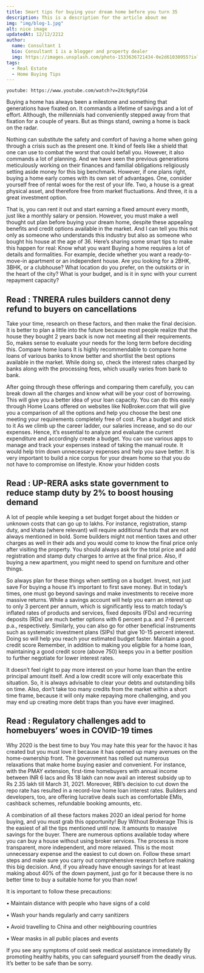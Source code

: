 ```yaml
---
title: Smart tips for buying your dream home before you turn 35
description: This is a description for the article about me
img: "img/blog-1.jpg"
alt: nice image
updatedAt: 12/12/2212
author: 
  name: Consultant 1
  bio: Consultant 1 is a blogger and property dealer
  img: https://images.unsplash.com/photo-1533636721434-0e2d61030955?ixlib=rb-1.2.1&ixid=eyJhcHBfaWQiOjEyMDd9&auto=format&fit=crop&w=2550&q=80
tags: 
  - Real Estate
  - Home Buying Tips 
---
```

`youtube: https://www.youtube.com/watch?v=2Xc9gXyf2G4`

Buying a home has always been a milestone and something that generations have fixated on. It commands a lifetime of savings and a lot of effort. Although, the millennials had conveniently stepped away from that fixation for a couple of years. But as things stand, owning a home is back on the radar. 

Nothing can substitute the safety and comfort of having a home when going through a crisis such as the present one. It kind of feels like a shield that one can use to combat the worst that could befall you. However, it also commands a lot of planning. And we have seen the previous generations meticulously working on their finances and familial obligations religiously setting aside money for this big benchmark. However, if one plans right, buying a home early comes with its own set of advantages. One, consider yourself free of rental woes for the rest of your life. Two, a house is a great physical asset, and therefore free from market fluctuations. And three, it is a great investment option. 

That is, you can rent it out and start earning a fixed amount every month, just like a monthly salary or pension. However, you must make a well thought out plan before buying your dream home, despite these appealing benefits and credit options available in the market. And I can tell you this not only as someone who understands this industry but also as someone who bought his house at the age of 36. Here’s sharing some smart tips to make this happen for real: Know what you want Buying a home requires a lot of details and formalities. For example, decide whether you want a ready-to-move-in apartment or an independent house. Are you looking for a 2BHK, 3BHK, or a clubhouse? What location do you prefer, on the outskirts or in the heart of the city? What is your budget, and is it in sync with your current repayment capacity?

## Read : TNRERA rules builders cannot deny refund to buyers on cancellations
Take your time, research on these factors, and then make the final decision. It is better to plan a little into the future because most people realize that the house they bought 2 years back is now not meeting all their requirements. So, makes sense to evaluate your needs for the long term before deciding this. Compare home loans It is highly recommendable to compare home loans of various banks to know better and shortlist the best options available in the market. While doing so, check the interest rates charged by banks along with the processing fees, which usually varies from bank to bank. 

After going through these offerings and comparing them carefully, you can break down all the charges and know what will be your cost of borrowing. This will give you a better idea of your loan capacity. You can do this easily through Home Loans offered on websites like NoBroker.com that will give you a comparison of all the options and help you choose the best one meeting your requirements completely free of cost. Plan a budget and stick to it As we climb up the career ladder, our salaries increase, and so do our expenses. Hence, it’s essential to analyze and evaluate the current expenditure and accordingly create a budget. You can use various apps to manage and track your expenses instead of taking the manual route. It would help trim down unnecessary expenses and help you save better. It is very important to build a nice corpus for your dream home so that you do not have to compromise on lifestyle. Know your hidden costs
## Read : UP-RERA asks state government to reduce stamp duty by 2% to boost housing demand
A lot of people while keeping a set budget forget about the hidden or unknown costs that can go up to lakhs. For instance, registration, stamp duty, and khata (where relevant) will require additional funds that are not always mentioned in bold. Some builders might not mention taxes and other charges as well in their ads and you would come to know the final price only after visiting the property. You should always ask for the total price and add registration and stamp duty charges to arrive at the final price. Also, if buying a new apartment, you might need to spend on furniture and other things. 

So always plan for these things when settling on a budget. Invest, not just save For buying a house it’s important to first save money. But in today’s times, one must go beyond savings and make investments to receive more massive returns. While a savings account will help you earn an interest up to only 3 percent per annum, which is significantly less to match today’s inflated rates of products and services, fixed deposits (FDs) and recurring deposits (RDs) are much better options with 6 percent p.a. and 7-8 percent p.a., respectively. Similarly, you can also go for other beneficial instruments such as systematic investment plans (SIPs) that give 10-15 percent interest. Doing so will help you reach your estimated budget faster. Maintain a good credit score Remember, in addition to making you eligible for a home loan, maintaining a good credit score (above 750) keeps you in a better position to further negotiate for lower interest rates. 

It doesn’t feel right to pay more interest on your home loan than the entire principal amount itself. And a low credit score will only exacerbate this situation. So, it is always advisable to clear your debts and outstanding bills on time. Also, don’t take too many credits from the market within a short time frame, because it will only make repaying more challenging, and you may end up creating more debt traps than you have ever imagined.

## Read : Regulatory challenges add to homebuyers’ woes in COVID-19 times
Why 2020 is the best time to buy You may hate this year for the havoc it has created but you must love it because it has opened up many avenues on the home-ownership front. The government has rolled out numerous relaxations that make home buying easier and convenient. For instance, with the PMAY extension, first-time homebuyers with annual income between INR 6 lacs and Rs 18 lakh can now avail an interest subsidy up to Rs 2.35 lakh till March 31, 2021. Moreover, RBI’s decision to cut down the repo rate has resulted in a record-low home loan interest rates. Builders and developers, too, are offering lucrative deals such as comfortable EMIs, cashback schemes, refundable booking amounts, etc. 

A combination of all these factors makes 2020 an ideal period for home buying, and you must grab this opportunity! Buy Without Brokerage This is the easiest of all the tips mentioned until now. It amounts to massive savings for the buyer. There are numerous options available today where you can buy a house without using broker services. The process is more transparent, more independent, and more relaxed. This is the most unnecessary expense and the easiest to cut down on. Follow these smart steps and make sure you carry out comprehensive research before making this big decision. And, if you already have enough savings for at least making about 40% of the down payment, just go for it because there is no better time to buy a suitable home for you than now!

It is important to follow these precautions: 

• Maintain distance with people who have signs of a cold 

• Wash your hands regularly and carry sanitizers 

• Avoid travelling to China and other neighbouring countries 

• Wear masks in all public places and events

If you see any symptoms of cold seek medical assistance immediately By promoting healthy habits, you can safeguard yourself from the deadly virus. It’s better to be safe than be sorry.[](https://www.linkedin.com/feed/hashtag/?highlightedUpdateUrns=urn%3Ali%3Aactivity%3A6634028000209969152&keywords=%23healthylifestyle&originTrackingId=9p8W4D9P5z0MJMoLoR3YTQ%3D%3D)
